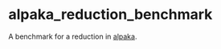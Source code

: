# alpaka_reduction_benchmark
A benchmark for a reduction in [alpaka](https://github.com/ComputationalRadiationPhysics/alpaka).
